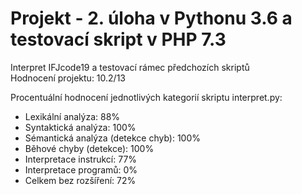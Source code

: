 # Projekt - 2. úloha v Pythonu 3.6 a testovací skript v PHP 7.3
Interpret IFJcode19 a testovací rámec předchozích skriptů<br/>
Hodnocení projektu: 10.2/13

Procentuální hodnocení jednotlivých kategorií skriptu interpret.py: 
* Lexikální analýza: 88%
* Syntaktická analýza: 100%
* Sémantická analýza (detekce chyb): 100%
* Běhové chyby (detekce): 100%
* Interpretace instrukcí: 77%
* Interpretace programů: 0%
* Celkem bez rozšíření: 72%
